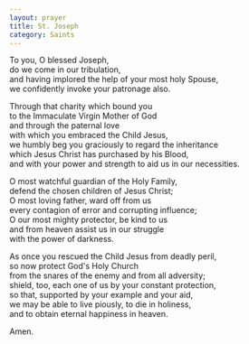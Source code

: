 ```yaml
---
layout: prayer
title: St. Joseph
category: Saints
---
```

To you, O blessed Joseph,  
do we come in our tribulation,  
and having implored the help of your most holy Spouse,  
we confidently invoke your patronage also.  

Through that charity which bound you  
to the Immaculate Virgin Mother of God  
and through the paternal love  
with which you embraced the Child Jesus,  
we humbly beg you graciously to regard the inheritance  
which Jesus Christ has purchased by his Blood,  
and with your power and strength to aid us in our necessities.  

O most watchful guardian of the Holy Family,  
defend the chosen children of Jesus Christ;  
O most loving father, ward off from us  
every contagion of error and corrupting influence;  
O our most mighty protector, be kind to us  
and from heaven assist us in our struggle  
with the power of darkness.  

As once you rescued the Child Jesus from deadly peril,  
so now protect God's Holy Church  
from the snares of the enemy and from all adversity;  
shield, too, each one of us by your constant protection,  
so that, supported by your example and your aid,  
we may be able to live piously, to die in holiness,  
and to obtain eternal happiness in heaven.  

Amen.